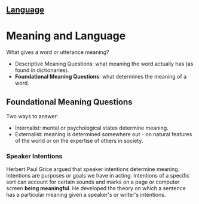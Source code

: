 [Language](../README.md#language)
---
# Meaning and Language

What gives a word or utterance meaning?

- Descriptive Meaning Questions: what meaning the word actually has (as found in dictionaries).
- **Foundational Meaning Questions**: what determines the meaning of a word.


## Foundational Meaning Questions


Two ways to answer:

- Internalist: mental or psychological states determine meaning.
- Externalist: meaning is determined somewhere out - on natural features of the world or on the expertise of others in society.

### Speaker Intentions

Herbert Paul Grice argued that speaker intentions determine meaning. Intentions are purposes or goals we have in acting. Intentions of a specific sort can account for certain sounds and marks on a page or computer screen **being meaningful**. He developed the theory on which a sentence has a particular meaning given a speaker's or writer's intentions.











